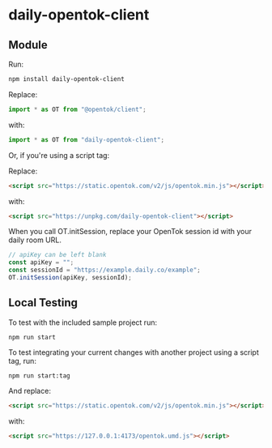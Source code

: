 # daily-opentok-client

## Module

Run:

```bash
npm install daily-opentok-client
```

Replace:

```typescript
import * as OT from "@opentok/client";
```

with:

```typescript
import * as OT from "daily-opentok-client";
```

Or, if you're using a script tag:

Replace:

```html
<script src="https://static.opentok.com/v2/js/opentok.min.js"></script>
```

with:

```html
<script src="https://unpkg.com/daily-opentok-client"></script>
```

When you call OT.initSession, replace your OpenTok session id with your daily room URL.

```typescript
// apiKey can be left blank
const apiKey = "";
const sessionId = "https://example.daily.co/example";
OT.initSession(apiKey, sessionId);
```

## Local Testing

To test with the included sample project run:

```
npm run start
```

To test integrating your current changes with another project using a script tag, run:

```
npm run start:tag
```

And replace:

```html
<script src="https://static.opentok.com/v2/js/opentok.min.js"></script>
```

with:

```html
<script src="https://127.0.0.1:4173/opentok.umd.js"></script>
```
